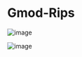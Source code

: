 # Gmod-Rips
![image](https://user-images.githubusercontent.com/62381889/220168720-6e7f0b5f-5956-40fa-88f5-d4d3f9daf747.png)

![image](https://user-images.githubusercontent.com/62381889/220168738-5868d495-9888-42c9-859f-47a12550f95d.png)
